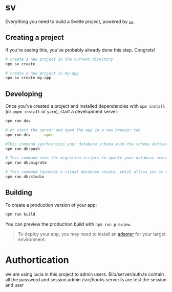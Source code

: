 # sv

Everything you need to build a Svelte project, powered by [`sv`](https://github.com/sveltejs/cli).

## Creating a project

If you're seeing this, you've probably already done this step. Congrats!

```bash
# create a new project in the current directory
npx sv create

# create a new project in my-app
npx sv create my-app
```

## Developing

Once you've created a project and installed dependencies with `npm install` (or `pnpm install` or `yarn`), start a development server:

```bash
npm run dev

# or start the server and open the app in a new browser tab
npm run dev -- --open
```
```bash
#This command synchronizes your database schema with the schema defined in $lib/server/db/schema.js . It applies any changes in your schema directly to the database without generating a migration.
npm run db:push

# This command runs the migration scripts to update your database schema in a controlled and versioned manner.
npm run db:migrate

# This command launches a visual database studio, which allows you to explore and interact with your database visually.
npm run db:studio
```

## Building

To create a production version of your app:

```bash
npm run build
```

You can preview the production build with `npm run preview`.

> To deploy your app, you may need to install an [adapter](https://svelte.dev/docs/kit/adapters) for your target environment.

# Authortication
we are using lucia in this project to admin users.
$lib/server/auth.ts contain all the password and session admin
/src/hooks.server.ts are test the session and user